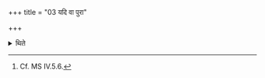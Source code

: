 +++
title = "03 यदि वा पुरा"

+++

<details><summary>थिते</summary>

3. Or, (as an alternative) he should strike upon a blade of grass or a stick or a root which may already have been (among the Soma-stalks) (and then press the Soma).[^1]   

[^1]: Cf. MS IV.5.6.  
</details>

